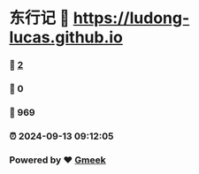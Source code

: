 # 东行记 :link: https://ludong-lucas.github.io 
### :page_facing_up: [2](https://ludong-lucas.github.io/tag.html) 
### :speech_balloon: 0 
### :hibiscus: 969 
### :alarm_clock: 2024-09-13 09:12:05 
### Powered by :heart: [Gmeek](https://github.com/Meekdai/Gmeek)
